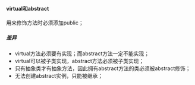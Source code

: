 

#### virtual和abstract

用来修饰方法时必须添加public；



##### 差异

- virtual方法必须要有实现；而abstract方法一定不能实现；
- virtual可以被子类实现，abstract方法必须被子类实现；
- 只有抽象类才有抽象方法，因此拥有abstract方法的类必须被abstract修饰；
- 无法创建abstract实例，只能被继承；